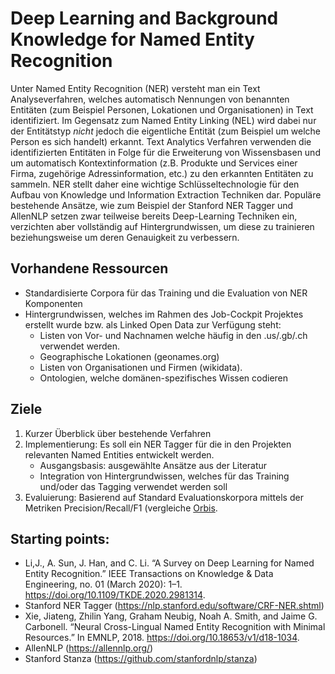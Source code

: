 # Deep Learning and Background Knowledge for Named Entity Recognition

Unter Named Entity Recognition (NER) versteht man ein Text Analyseverfahren, welches automatisch Nennungen von benannten Entitäten (zum Beispiel Personen, Lokationen und Organisationen) in Text identifiziert. Im Gegensatz zum Named Entity Linking (NEL) wird dabei nur der Entitätstyp _nicht_ jedoch die eigentliche Entität (zum Beispiel um welche Person es sich handelt) erkannt.
Text Analytics Verfahren verwenden die identifizierten Entitäten in Folge für die Erweiterung von Wissensbasen und um automatisch Kontextinformation (z.B. Produkte und Services einer Firma, zugehörige Adressinformation, etc.) zu den erkannten Entitäten zu sammeln.
NER stellt daher eine wichtige Schlüsseltechnologie für den Aufbau von Knowledge und Information Extraction Techniken dar. Populäre bestehende Ansätze, wie zum Beispiel der Stanford NER Tagger und AllenNLP setzen zwar teilweise bereits Deep-Learning Techniken ein, verzichten aber vollständig auf Hintergrundwissen, um diese zu trainieren beziehungsweise um deren Genauigkeit zu verbessern.


## Vorhandene Ressourcen

* Standardisierte Corpora für das Training und die Evaluation von NER Komponenten
* Hintergrundwissen, welches im Rahmen des Job-Cockpit Projektes erstellt wurde bzw. als Linked Open Data zur Verfügung steht:
    - Listen von Vor- und Nachnamen welche häufig in den .us/.gb/.ch verwendet werden.
    - Geographische Lokationen (geonames.org)
    - Listen von Organisationen und Firmen (wikidata).
    - Ontologien, welche domänen-spezifisches Wissen codieren

## Ziele

 1. Kurzer Überblick über bestehende Verfahren
 2. Implementierung: Es soll ein NER Tagger für die in den Projekten relevanten Named Entities entwickelt werden. 
    - Ausgangsbasis: ausgewählte Ansätze aus der Literatur 
    - Integration von Hintergrundwissen, welches für das Training und/oder das Tagging verwendet werden soll
 4. Evaluierung: Basierend auf Standard Evaluationskorpora mittels der Metriken Precision/Recall/F1 (vergleiche [Orbis](https://github.com/orbis-eval/orbis_eval).


## Starting points:

* Li,J., A. Sun, J. Han, and C. Li. “A Survey on Deep Learning for Named Entity Recognition.” IEEE Transactions on Knowledge & Data Engineering, no. 01 (March 2020): 1–1. https://doi.org/10.1109/TKDE.2020.2981314.
* Stanford NER Tagger (https://nlp.stanford.edu/software/CRF-NER.shtml)
* Xie, Jiateng, Zhilin Yang, Graham Neubig, Noah A. Smith, and Jaime G. Carbonell. “Neural Cross-Lingual Named Entity Recognition with Minimal Resources.” In EMNLP, 2018. https://doi.org/10.18653/v1/d18-1034.
* AllenNLP (https://allennlp.org/)
* Stanford Stanza (https://github.com/stanfordnlp/stanza)
